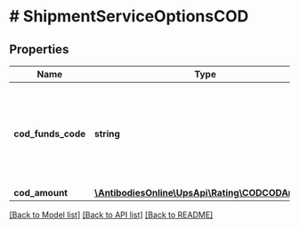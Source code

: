 # # ShipmentServiceOptionsCOD

## Properties

Name | Type | Description | Notes
------------ | ------------- | ------------- | -------------
**cod_funds_code** | **string** | For valid values, refer to\&quot;Rating and Shipping COD Supported Countries or Territories in the Appendix. |
**cod_amount** | [**\AntibodiesOnline\UpsApi\Rating\CODCODAmount**](CODCODAmount.md) |  |

[[Back to Model list]](../../README.md#models) [[Back to API list]](../../README.md#endpoints) [[Back to README]](../../README.md)
